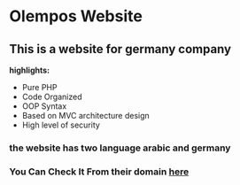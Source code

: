 # Olempos Website
## This is a website for germany company
<strong>highlights:</strong>
  * Pure PHP
  * Code Organized
  * OOP Syntax
  * Based on MVC architecture design
  * High level of security

### the website has two language arabic and germany
### You Can Check It From their domain <a href="http://olempos.com" target="_blank">here</a>
